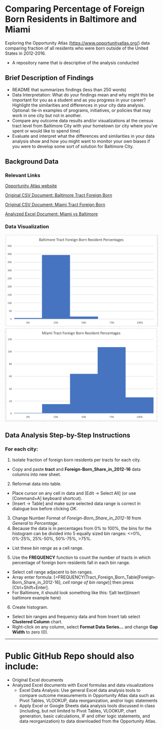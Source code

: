 # Comparing Percentage of Foreign Born Residents in Baltimore and Miami 
Exploring the Opportunity Atlas (https://www.opportunityatlas.org/) data comparing fraction of all residents who were born outside of the United States in 2012-2016.
* A repository name that is descriptive of the analysis conducted

## Brief Description of Findings 
* README that summarizes findings (less than 250 words)
* Data Interpretation: What do your findings mean and why might this be important for you as a student and as you progress in your career? Highlight the similarities and differences in your city data analysis. Optional: tie-in examples of programs, initiatives, or policies that may work in one city but not in another.
* Compare any outcome data results and/or visualizations at the census tract level from Baltimore City with your hometown (or city where you’ve spent or would like to spend time) 
* Evaluate and interpret what the differences and similarities in your data analysis show and how you might want to monitor your own biases if you were to develop some sort of solution for Baltimore City.

## Background Data 
### Relevant Links
[Opportunity Atlas website](https://www.opportunityatlas.org/)

[Original CSV Document: Baltimore Tract Foreign Born](https://github.com/CamilaCamacho/comparing_baltimore_miami_foreign-born/blob/master/baltimore_shown_tract_foreign_share2016.csv)

[Original CSV Document: Miami Tract Foreign Born](https://github.com/CamilaCamacho/comparing_baltimore_miami_foreign-born/blob/master/miami_shown_tract_foreign_share2016.csv)

[Analyzed Excel Document: Miami vs Baltimore](https://github.com/CamilaCamacho/comparing_baltimore_miami_foreign-born/blob/master/miami_vs_baltimore_tract_foreign_share2016.xlsx)

### Data Visualization
![alt text](https://github.com/CamilaCamacho/comparing_baltimore_miami_foreign-born/blob/master/Baltimore%20Histogram.png)
![alt text](https://github.com/CamilaCamacho/comparing_baltimore_miami_foreign-born/blob/master/Miami%20Histogram.png)

## Data Analysis Step-by-Step Instructions
### For each city:
1. Isolate fraction of foreign born residents per tracts for each city.
  * Copy and paste **tract** and **Foreign-Born_Share_in_2012-16** data columns into new sheet.
2. Reformat data into table.
  * Place cursor on any cell in data and [Edit -> Select All] (or use [Command+A] keyboard shortcut).
  * [Insert -> Table] and make sure selected data range is correct in dialogue box before clicking *OK*.
3. Change Number Format of *Foreign-Born_Share_in_2012-16* from _General_ to _Percentage_.
4. Because the data is in percentages from 0% to 100%, the bins for the histogram can be divided into 5 equally sized bin ranges: <=0%, 0%-25%, 25%-50%, 50%-75%, >75%.
  * List these _bin range_ as a cell range. 
5. Use the **FREQUENCY** function to count the number of tracts in which percentage of foreign born residents fall in each bin range.
  * Select cell range adjacent to bin ranges. 
  * Array enter formula: [=FREQUENCY(Tract_Foreign_Born_Table[Foreign-Born_Share_in_2012-16], _cell range of bin range_)] then press [Ctrl+Shift+Enter].
  * For Baltimore, it should look something like this: ![alt text](insert baltimore example here)
6. Create histogram.
  * Select bin ranges and frequency data and from Insert tab select **Clustered Column** chart.
  * Right-click on any column, select **Format Data Series...** and change **Gap Width** to zero (0).

---

# Public GitHub Repo should also include:
* Original Excel documents
* Analyzed Excel documents with Excel formulas and data visualizations
  * Excel Data Analysis: Use general Excel data analysis tools to compare outcome measurements in Opportunity Atlas data such as Pivot Tables, VLOOKUP, data reorganization, and/or logic statements
  * Apply Excel or Google Sheets data analysis tools discussed in class (including, but not limited to Pivot Tables, VLOOKUP, chart generation, basic calculations, IF and other logic statements, and data reorganization) to data downloaded from the Opportunity Atlas.
